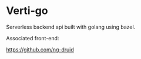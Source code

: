 # Verti-go

Serverless backend api built with golang using bazel.

Associated front-end:

https://github.com/ng-druid

